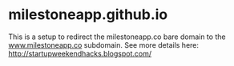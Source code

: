 milestoneapp.github.io
======================

This is a setup to redirect the milestoneapp.co bare domain to the www.milestoneapp.co subdomain.
See more details here: http://startupweekendhacks.blogspot.com/
